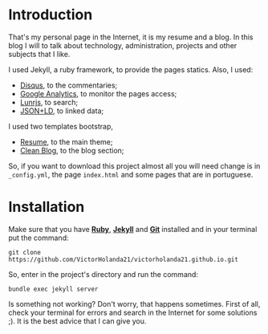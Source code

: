 # Introduction

That's my personal page in the Internet, it is my resume and a blog. In this blog I will to talk about technology, administration, projects and other subjects that I like.

I used Jekyll, a ruby framework, to provide the pages statics. Also, I used:

* [Disqus][disqus], to the commentaries;
* [Google Analytics][analytics], to monitor the pages access;
* [Lunrjs][lunrjs], to search;
* [JSON+LD][jsonld], to linked data;

I used two templates bootstrap,
* [Resume][resume], to the main theme;
* [Clean Blog][clean-blog], to the blog section;

So, if you want to download this project almost all you will need change is in `_config.yml`, the page `index.html` and some pages that are in portuguese.

# Installation

Make sure that you have [**Ruby**][ruby], [**Jekyll**][jekyll] and [**Git**][git] installed and in your terminal put the command:

	git clone https://github.com/VictorHolanda21/victorholanda21.github.io.git

So, enter in the project's directory and run the command:
	
	bundle exec jekyll server


  
Is something not working? Don't worry, that happens sometimes. First of all, check your terminal for errors and search in the Internet for some solutions ;). It is the best advice that I can give you.

[ruby]: https://www.ruby-lang.org/en/ "Ruby language"
[jekyll]: https://jekyllrb.com/ "Jekyll"
[git]: https://git-scm.com/ "Git"
[disqus]: https://disqus.com/ "Disqus - build an audience on your website"
[analytics]: https://www.google.com/analytics/ "Google Analytics"
[lunrjs]: https://lunrjs.com/ "Lunrjs - Search made simple"
[jsonld]: https://json-ld.org/ "JSON for Linking Data"
[resume]: https://startbootstrap.com/template-overviews/resume/ "Template Bootstrap: Resume"
[clean-blog]: https://startbootstrap.com/template-overviews/clean-blog/ "Template Bootstrap: Clean Blog"
